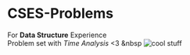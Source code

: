 # CSES-Problems
For **Data Structure** Experience<br>
Problem set with *Time Analysis* <3
&nbsp
<img src="https://media2.giphy.com/media/ToMjGpS8DH4LEYhQ3qU/giphy.gif" alt="cool stuff"/>
